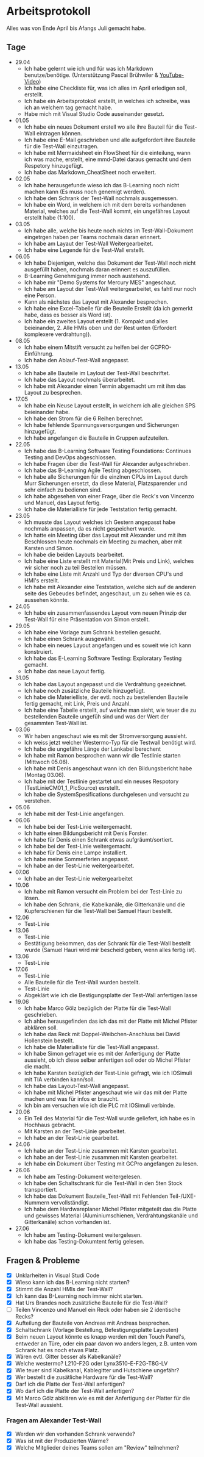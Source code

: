 # Arbeitsprotokoll

Alles was von Ende April bis Afangs Juli gemacht habe.

## Tage

- 29.04
  - Ich habe gelernt wie ich und für was ich Markdown benutze/benötige. (Unterstützung Pascal Brühwiler & [YouTube-Video](https://youtu.be/_PPWWRV6gbA?si=M2w19K0zv1BXbKE0))
  - Ich habe eine Checkliste für, was ich alles im April erledigen soll, erstellt.
  - Ich habe ein Arbeitsprotokoll erstellt, in welches ich schreibe, was ich an welchem tag gemacht habe.
  - Habe mich mit Visual Studio Code auseinander gesetzt.
- 01.05
  - Ich habe ein neues Dokument erstell wo alle ihre Bauteil für die Test-Wall eintragen können.
  - Ich habe eine E-Mail geschrieben und alle aufgefordert ihre Bauteile für die Test-Wall einzutragen.
  - Ich habe mit Mermaidsheet ein FlowSheet für die einteilung, wann ich was mache, erstellt, eine mmd-Datei daraus gemacht und dem Respetory hinzugefügt.
  - Ich habe das Markdown_CheatSheet noch erweitert.
- 02.05
  - Ich habe herausgefunde wieso ich das B-Learning noch nicht machen kann (Es muss noch genemigt werden).
  - Ich habe den Schrank der Test-Wall nochmals ausgemessen.
  - Ich habe ein Word, in welchem ich mit dem bereits vorhandenen Material, welches auf die Test-Wall kommt, ein ungefähres Layout erstellt habe (1:100).
- 03.05
  - Ich habe alle, welche bis heute noch nichts im Test-Wall-Dokument eingetrgen haben per Teams nochmals daran erinnert.
  - Ich habe am Layaut der Test-Wall Weitergearbeitet.
  - Ich habe eine Legende für die Test-Wall erstellt.
- 06.05
  - Ich habe Diejenigen, welche das Dokument der Test-Wall noch nicht ausgefüllt haben, nochmals daran erinnert es auszufüllen.
  - B-Learning Genehmigung immer noch austehend.
  - Ich habe mir "Demo Systems for Mercury MES" angeschaut.
  - Ich habe am Layout der Test-Wall weitergearbeitet, es fahtl nur noch eine Person.
  - Kann als nächstes das Layout mit Alexander besprechen.
  - Ich habe eine Excel-Tabelle für die Beuteile Erstellt (da ich gemerkt habe, dass es besser als Word ist).
  - Ich habe ein zweites Layout erstellt (1. Kompakt und alles beieinander, 2. Alle HMIs oben und der Rest unten (Erfordert komplexere verdrahtung)).
- 08.05
  - Ich habe einem Mitstift versucht zu helfen bei der GCPRO-Einführung.
  - Ich habe den Ablauf-Test-Wall angepasst.
- 13.05
  - Ich habe alle Bauteile im Laylout der Test-Wall beschriftet.
  - Ich habe das Layout nochmals überarbeitet.
  - Ich habe mit Alexander einen Termin abgemacht um mit ihm das Layout zu besprechen.
- 17.05
  - Ich habe ein Neuse Layout erstellt, in welchem ich alle gleichen SPS beieinander habe.
  - Ich habe den Strom für die 6 Reihen berechnet.
  - Ich habe fehlende Spannungsversorgungen und Sicherungen hinzugefügt.
  - Ich habe angefangen die Bauteile in Gruppen aufzuteilen.
- 22.05
  - Ich habe das B-Learning Software Testing Foundations: Continues Testing and DevOps abgeschlossen.
  - Ich habe Fragen über die Test-Wall für Alexander aufgeschrieben.
  - Ich habe das B-Learning Agile Testing abgeschlossen.
  - Ich habe alle Sicherungen für die einzlnen CPUs im Layout durch Murr Sicherungen ersetzt, da diese Material, Platzsparender und sehr einfach zu bedienen sind.
  - Ich habe abgesehen von einer Frage, über die Reck's von Vincenzo und Manuel, das Layout fertig.
  - Ich habe die Materialliste für jede Teststation fertig gemacht.
- 23.05
  - Ich musste das Layout welches ich Gestern angepasst habe nochmals anpassen, da es nicht gespeichert wurde.
  - Ich hatte ein Meeting über das Layout mit Alexander und mit ihm Beschlossen heute nochmals ein Meeting zu machen, aber mit Karsten und Simon.
  - Ich habe die beiden Layouts bearbeitet.
  - Ich habe eine Liste erstellt mit Material(Mit Preis und Link), welches wir sicher noch zu teil Bestellen müssen.
  - Ich habe eine Liste mit Anzahl und Typ der diversen CPU's und HMI's erstellt.
  - Ich habe mit Alexander eine Teststation, welche sich auf de anderen seite des Gebeudes befindet, angeschaut, um zu sehen wie es ca. aussehen könnte.
- 24.05
  - Ich habe ein zusammenfassendes Layout vom neuen Prinzip der Test-Wall für eine Präsentation von Simon erstellt.
- 29.05
  - Ich habe eine Vorlage zum Schrank bestellen gesucht.
  - Ich habe einen Schrank ausgewählt.
  - Ich habe ein neues Layout angefangen und es soweit wie ich kann konstruiert.
  - Ich habe das E-Learning Software Testing: Exploratary Testing gemacht.
  - Ich habe das neue Layout fertig.
- 31.05
  - Ich habe das Layout angepasst und die Verdrahtung gezeichnet.
  - Ich habe noch zusätzliche Bauteile hinzugefügt.
  - Ich habe die Materielliste, der evtl. noch zu bestellenden Bauteile fertig gemacht, mit Link, Preis und Anzahl.
  - Ich habe eine Tabelle erstellt, auf welche man sieht, wie teuer die zu bestellenden Bauteile ungefüh sind und was der Wert der gesammten Test-Wall ist.
- 03.06
  - Wir haben angeschaut wie es mit der Stromversorgung aussieht.
  - Ich weiss jetzt welcher Westermo-Typ für die Testwall benötigt wird.
  - Ich habe die ungefähre Länge der Lankabel berechent
  - Ich habe mit Ramon besprochen wann wir die Testlinie starten (Mittwoch 05.06).
  - Ich habe mit Denis angeschaut wann ich den Bildungsbericht habe (Montag 03.06).
  - Ich habe mit der Testlinie gestartet und ein neuses Respotory (TestLinieCM01_1_PlcSource) esrstellt.
  - Ich habe die SystemSpesifications durchgelesen und versucht zu verstehen.
- 05.06
  - Ich habe mit der Test-Linie angefangen.
- 06.06
  - Ich habe bei der Test-Linie weitergemacht.
  - Ich hatte einen Bildungsbericht mit Denis Forster.
  - Ich habe für Denis einen Schrank etwas aufgräumt/sortiert.
  - Ich habe bei der Test-Linie weitergemacht.
  - Ich habe für Denis eine Lampe installiert.
  - Ich habe meine Sommerferien angepasst.
  - Ich habe an der Test-Linie weitergearbeitet.
- 07.06
  - Ich habe an der Test-Linie weitergearbeitet
- 10.06
  - Ich habe mit Ramon versucht ein Problem bei der Test-Linie zu lösen.
  - Ich habe den Schrank, die Kabelkanäle, die Gitterkanäle und die Kupferschienen für die Test-Wall bei Samuel Hauri bestellt.
- 12.06
  - Test-Linie
- 13.06
  - Test-Linie
  - Bestätigung bekommen, das der Schrank für die Test-Wall bestellt wurde (Samuel Hauri wird mir bescheid geben, wenn alles fertig ist).
- 13.06
  - Test-Linie
- 17.06
  - Test-Linie
  - Alle Bauteile für die Test-Wall wurden bestellt.
  - Test-Linie
  - Abgeklärt wie ich die Bestigungsplatte der Test-Wall anfertigen lasse
- 19.06
  - Ich habe Marco Gölz bezüglich der Platte für die Test-Wall geschrieben.
  - Ich ahbe herausgefinden das ich das mit der Platte mit Michel Pfister abklären soll.
  - Ich habe das Reck mit Doppel-Weibchen-Anschluss bei David Hollenstein bestellt.
  - Ich habe die Materialliste für die Test-Wall angepasst.
  - Ich habe Simon gefraget wie es mit der Anfertigung der Platte aussieht, ob ich diese selber anfertigen soll oder ob Michel Pfister die macht.
  - Ich habe Karsten bezüglich der Test-Linie gefragt, wie ich IOSimuli mit TIA verbinden kann/soll.
  - Ich habe das Layout-Test-Wall angepasst.
  - Ich habe mit Michel Pfister angeschaut wie wir das mit der Platte machen und was für infos er braucht.
  - Ich bin am versuchen wie ich die PLC mit IOSimuli verbinde.
- 20.06
  - Ein Teil des Material für die Test-Wall wurde geliefert, ich habe es in Hochhaus gebracht.
  - Mit Karsten an der Test-Linie gearbeitet.
  - Ich habe an der Test-Linie gearbeitet.
- 24.06
  - Ich habe an der Test-Linie zusammen mit Karsten gearbeitet.
  - Ich habe an der Test-Linie zusammen mit Karsten gearbeitet.
  - Ich habe ein Dokument über Testing mit GCPro angefangen zu lesen.
- 26.06
  - Ich habe am Testing-Dokument weitergelesen.
  - Ich habe den Schaltschrank für die Test-Wall in den 5ten Stock transportiert.
  - Ich habe das Dokument Bauteile_Test-Wall mit Fehlenden Teil-/UXE-Nummern vervollständigt.
  - Ich habe dem Hardwareplaner Michel Pfister mitgeteilt das die Platte und gewisses Material (Aluminiumschienen, Verdrahtungskanäle und Gitterkanäle) schon vorhanden ist.
- 27.06
  - Ich habe am Testing-Dokument weitergelesen.
  - Ich habe das Testing-Dokumtent fertig gelesen.

## Fragen & Probleme

- [x] Unklarheiten in Visual Studi Code
- [x] Wieso kann ich das B-Learning nicht starten?
- [x] Stimmt die Anzahl HMIs der Test-Wall?
- [x] Ich kann das B-Learning noch immer nicht starten.
- [x] Hat Urs Brandes noch zusätzliche Bauteile für die Test-Wall?
- [ ] Teilen Vincenzo und Manuel ein Reck oder haben sie 2 identische Recks?
- [x] Aufteilung der Bauteile von Andreas mit Andreas besprechen.
- [x] Schaltschrank (Vorlage Bestellung, Befestigungsplatte Layouten)
- [x] Beim neuen Layout könnte es knapp werden mit den Touch Panel's, entweder an Türe, oder ein paar davon wo anders legen, z.B. unten vom Schrank hat es noch etwas Platz.
- [x] Wären evtl. Gitter besser als Kabelkanäle?
- [x] Welche westermo? L210-F2G oder Lynx3510-E-F2G-T8G-LV
- [x] Wie teuer sind Kabelkanal, Kablegitter und Hutschiene ungefähr?
- [x] Wer bestellt die zusätliche Hardware für die Test-Wall?
- [x] Darf ich die Platte der Test-Wall anfertigen?
- [x] Wo darf ich die Platte der Test-Wall anfertigen?
- [x] Mit Marco Gölz abklären wie es mit der Anfertigung der Platter für die Test-Wall aussieht.

### Fragen am Alexander Test-Wall

- [x] Werden wir den vorhanden Schrank verwende?
- [x] Was ist mit der Produzierten Wärme?
- [x] Welche Mitglieder deines Teams sollen am "Review" teilnehmen?
